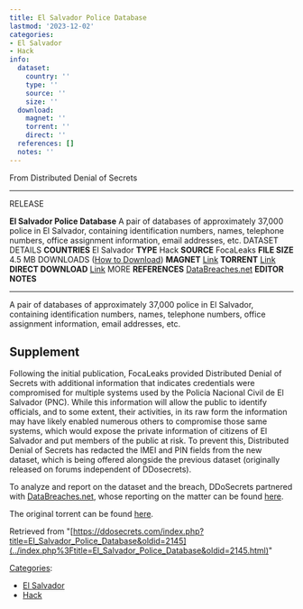 ```yaml
---
title: El Salvador Police Database
lastmod: '2023-12-02'
categories:
- El Salvador
- Hack
info:
  dataset:
    country: ''
    type: ''
    source: ''
    size: ''
  download:
    magnet: ''
    torrent: ''
    direct: ''
  references: []
  notes: ''
---
```




From Distributed Denial of Secrets

---
RELEASE

**El Salvador Police Database**
A pair of databases of approximately 37,000 police in El Salvador, containing identification numbers, names, telephone numbers, office assignment information, email addresses, etc.
DATASET DETAILS
**COUNTRIES** El Salvador
**TYPE** Hack
**SOURCE** FocaLeaks
**FILE SIZE** 4.5 MB
DOWNLOADS ([How to Download](Torrents.html "Torrents"))
**MAGNET** [Link](magnet:?xt=urn:btih:0a10f146d99990191102c85630ad5d5014ab59b2&dn=PNC&tr=udp%3A%2F%2F9.rarbg.to%3A2920&tr=udp%3A%2F%2Ftracker.opentrackr.org%3A1337&tr=udp%3A%2F%2Fexodus.desync.com%3A6969)
**TORRENT** [Link](../images/3/35/PNC.torrent)
**DIRECT DOWNLOAD** [Link](https://data.ddosecrets.com/El%20Salvador%20Police%20Database/)
MORE
**REFERENCES**
[DataBreaches.net](https://www.databreaches.net/focaleaks-claims-to-have-hacked-el-salvador-police-gained-access-to-records-on-civilians-agents-and-criminal-investigations)
**EDITOR NOTES**

---

A pair of databases of approximately 37,000 police in El Salvador,
containing identification numbers, names, telephone numbers, office
assignment information, email addresses, etc.

## Supplement

Following the initial publication, FocaLeaks provided Distributed Denial
of Secrets with additional information that indicates credentials were
compromised for multiple systems used by the Policía Nacional Civil de
El Salvador (PNC). While this information will allow the public to
identify officials, and to some extent, their activities, in its raw
form the information may have likely enabled numerous others to
compromise those same systems, which would expose the private
information of citizens of El Salvador and put members of the public at
risk. To prevent this, Distributed Denial of Secrets has redacted the
IMEI and PIN fields from the new dataset, which is being offered
alongside the previous dataset (originally released on forums
independent of DDosecrets).

To analyze and report on the dataset and the breach, DDoSecrets
partnered with
[DataBreaches.net](https://www.databreaches.net), whose reporting on the matter can be found
[here](https://www.databreaches.net/focaleaks-claims-to-have-hacked-el-salvador-police-gained-access-to-records-on-civilians-agents-and-criminal-investigations).

The original torrent can be found
[here](magnet:?xt=urn:btih:7386707244c1c704eaa4cf7be9019437bf967310&dn=filtracionPNC.txt&tr=udp://tracker.coppersurfer.tk:6969&tr=udp://9.rarbg.to:2920&tr=udp://tracker.opentrackr.org:1337&tr=udp://tracker.leechers-paradise.org:6969&tr=udp://exodus.desync.com:6969).

Retrieved from
"[https://ddosecrets.com/index.php?title=El_Salvador_Police_Database&oldid=2145](../index.php%3Ftitle=El_Salvador_Police_Database&oldid=2145.html)"

[Categories](./Special:Categories.html "Special:Categories"):

- [El Salvador](./Category:El_Salvador.html "Category:El Salvador")
- [Hack](./Category:Hack.html "Category:Hack")
